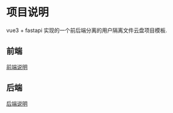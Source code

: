 
# 项目说明

vue3 + fastapi 实现的一个前后端分离的用户隔离文件云盘项目模板.

## 前端

[前端说明](./vue_interface/README.md)

## 后端

[后端说明](./fastapi_backend/README.md )

